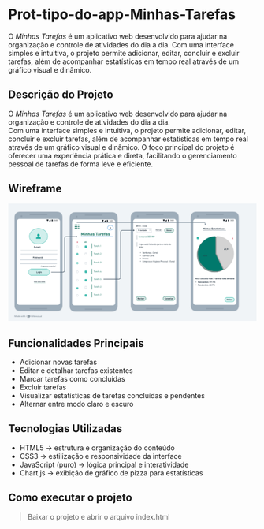# Prot-tipo-do-app-Minhas-Tarefas

O *Minhas Tarefas* é um aplicativo web desenvolvido para ajudar na organização e controle de atividades do dia a dia.   Com uma interface simples e intuitiva, o projeto permite adicionar, editar, concluir e excluir tarefas, além de acompanhar estatísticas em tempo real através de um gráfico visual e dinâmico.

## Descrição do Projeto

O *Minhas Tarefas* é um aplicativo web desenvolvido para ajudar na organização e controle de atividades do dia a dia.  
Com uma interface simples e intuitiva, o projeto permite adicionar, editar, concluir e excluir tarefas, além de acompanhar estatísticas em tempo real através de um gráfico visual e dinâmico.
O foco principal do projeto é oferecer uma experiência prática e direta, facilitando o gerenciamento pessoal de tarefas de forma leve e eficiente.

## Wireframe
![wireframe do projeto](wireframe.png)


## Funcionalidades Principais
- Adicionar novas tarefas  
- Editar e detalhar tarefas existentes  
- Marcar tarefas como concluídas  
- Excluir tarefas  
- Visualizar estatísticas de tarefas concluídas e pendentes  
- Alternar entre modo claro e escuro  

 ## Tecnologias Utilizadas
- HTML5 → estrutura e organização do conteúdo  
- CSS3 → estilização e responsividade da interface  
- JavaScript (puro) → lógica principal e interatividade  
- Chart.js → exibição de gráfico de pizza para estatísticas  

## Como executar o projeto

> Baixar o projeto e abrir o arquivo index.html
